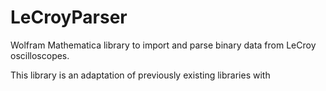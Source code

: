 # LeCroyParser
Wolfram Mathematica library to import and parse binary data from LeCroy oscilloscopes.

This library is an adaptation of previously existing libraries with
